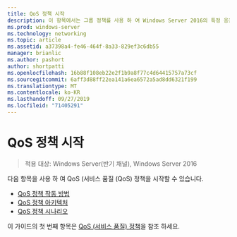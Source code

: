 ```yaml
---
title: QoS 정책 시작
description: 이 항목에서는 그룹 정책를 사용 하 여 Windows Server 2016의 특정 응용 프로그램 및 서비스에 대 한 네트워크 트래픽 대역폭의 우선 순위를 지정할 수 있는 QoS (서비스 품질) 정책에 대 한 개요 항목의 링크를 제공 합니다.
ms.prod: windows-server
ms.technology: networking
ms.topic: article
ms.assetid: a37398a4-fe46-464f-8a33-829ef3c6db55
manager: brianlic
ms.author: pashort
author: shortpatti
ms.openlocfilehash: 16b88f108eb22e2f1b9a8f77c4d64415757a73cf
ms.sourcegitcommit: 6aff3d88ff22ea141a6ea6572a5ad8dd6321f199
ms.translationtype: MT
ms.contentlocale: ko-KR
ms.lasthandoff: 09/27/2019
ms.locfileid: "71405291"
---
```

# <a name="getting-started-with-qos-policy"></a>QoS 정책 시작

>적용 대상: Windows Server(반기 채널), Windows Server 2016

다음 항목을 사용 하 여 QoS (서비스 품질 \(QoS\) 정책을 시작할 수 있습니다.

- [QoS 정책 작동 방법](qos-policy-works.md)
- [QoS 정책 아키텍처](qos-policy-architecture.md)
- [QoS 정책 시나리오](qos-policy-scenarios.md)


이 가이드의 첫 번째 항목은 [QoS (서비스 품질) 정책](qos-policy-top.md)을 참조 하세요.
